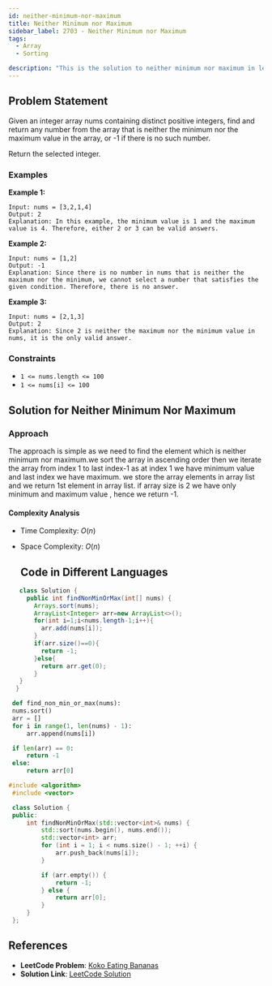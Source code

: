```yaml
---
id: neither-minimum-nor-maximum
title: Neither Minimum nor Maximum
sidebar_label: 2703 - Neither Minimum nor Maximum
tags:
  - Array
  - Sorting

description: "This is the solution to neither minimum nor maximum in leetcode"
---
```


## Problem Statement

Given an integer array nums containing distinct positive integers, find and return any number from the array that is neither the minimum nor the maximum value in the array, or -1 if there is no such number.

Return the selected integer.

### Examples

**Example 1:**

```
Input: nums = [3,2,1,4]
Output: 2
Explanation: In this example, the minimum value is 1 and the maximum value is 4. Therefore, either 2 or 3 can be valid answers.
```

**Example 2:**

```
Input: nums = [1,2]
Output: -1
Explanation: Since there is no number in nums that is neither the maximum nor the minimum, we cannot select a number that satisfies the given condition. Therefore, there is no answer.
```

**Example 3:**

```
Input: nums = [2,1,3]
Output: 2
Explanation: Since 2 is neither the maximum nor the minimum value in nums, it is the only valid answer.

```

### Constraints

- `1 <= nums.length <= 100`
- `1 <= nums[i] <= 100`

## Solution for Neither Minimum Nor Maximum

### Approach

The approach is simple as we need to find the element which is neither minimum nor maximum.we sort the array in ascending order then we iterate the array from index 1 to last index-1 as at index 1 we have minimum value and last index we have maximum. we store the array elements in array list and we return 1st element in array list.
if array size is 2 we have only minimum and maximum value , hence we return -1.

#### Complexity Analysis

- Time Complexity: $O(n)$
- Space Complexity: $O(n)$

  ## Code in Different Languages

<Tabs>
  <TabItem value="Java" label="Java">
  <SolutionAuthor name="@ImmidiSivani" />

  ```java
     class Solution {
       public int findNonMinOrMax(int[] nums) {
         Arrays.sort(nums);
         ArrayList<Integer> arr=new ArrayList<>();
         for(int i=1;i<nums.length-1;i++){
           arr.add(nums[i]);
         }
         if(arr.size()==0){
           return -1;
         }else{
           return arr.get(0);
         }
     }
    }

   ```

</TabItem>

<TabItem value="Python" label="Python">
<SolutionAuthor name="@ImmidiSivani" />

```python
 def find_non_min_or_max(nums):
 nums.sort()
 arr = []
 for i in range(1, len(nums) - 1):
     arr.append(nums[i])

 if len(arr) == 0:
     return -1
 else:
     return arr[0]

```

  </TabItem>

  <TabItem value="c++" label="c++">
  <SolutionAuthor name="@ImmidiSivani" />

```c++
#include <algorithm>
 #include <vector>

 class Solution {
 public:
     int findNonMinOrMax(std::vector<int>& nums) {
         std::sort(nums.begin(), nums.end());
         std::vector<int> arr;
         for (int i = 1; i < nums.size() - 1; ++i) {
             arr.push_back(nums[i]);
         }

         if (arr.empty()) {
             return -1;
         } else {
             return arr[0];
         }
     }
 };

 ```

</TabItem>
</Tabs>

## References

- **LeetCode Problem**: [Koko Eating Bananas](https://leetcode.com/problems/neither-minimum-nor-maximum/)
- **Solution Link**: [LeetCode Solution](https://leetcode.com/problems/neither-minimum-nor-maximum/post-solution/?submissionId=1293729812)
````
